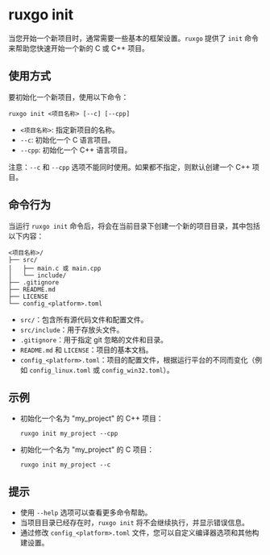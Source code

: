 # ruxgo init

当您开始一个新项目时，通常需要一些基本的框架设置。`ruxgo` 提供了 `init` 命令来帮助您快速开始一个新的 C 或 C++ 项目。

## 使用方式

要初始化一个新项目，使用以下命令：

```
ruxgo init <项目名称> [--c] [--cpp]
```

- `<项目名称>`: 指定新项目的名称。
- `--c`: 初始化一个 C 语言项目。
- `--cpp`: 初始化一个 C++ 语言项目。

注意：`--c` 和 `--cpp` 选项不能同时使用。如果都不指定，则默认创建一个 C++ 项目。

## 命令行为

当运行 `ruxgo init` 命令后，将会在当前目录下创建一个新的项目目录，其中包括以下内容：

```
<项目名称>/
├── src/
│   ├── main.c 或 main.cpp
│   └── include/
├── .gitignore
├── README.md
├── LICENSE
└── config_<platform>.toml
```

- `src/`：包含所有源代码文件和配置文件。
- `src/include`：用于存放头文件。
- `.gitignore`：用于指定 git 忽略的文件和目录。
- `README.md` 和 `LICENSE`：项目的基本文档。
- `config_<platform>.toml`：项目的配置文件，根据运行平台的不同而变化（例如 `config_linux.toml` 或 `config_win32.toml`）。

## 示例

- 初始化一个名为 "my_project" 的 C++ 项目：

  ```
  ruxgo init my_project --cpp
  ```

- 初始化一个名为 "my_project" 的 C 项目：

  ```
  ruxgo init my_project --c
  ```

## 提示

- 使用 `--help` 选项可以查看更多命令帮助。
- 当项目目录已经存在时，`ruxgo init` 将不会继续执行，并显示错误信息。
- 通过修改 `config_<platform>.toml` 文件，您可以自定义编译器选项和其他构建设置。